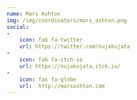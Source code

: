 ```yaml
---
name: Mars Ashton
img: /img/coordinators/mars_ashton.png
social:
-
    icon: fab fa-twitter
    url: https://twitter.com/nujakujata
-
    icon: fab fa-itch-io
    url: https://nujakujata.itch.io/
-
    icon: fas fa-globe
    url:  http://marsashton.com
---
```

